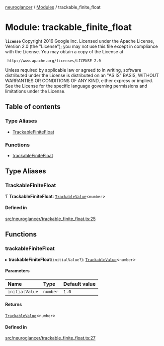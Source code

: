 [neuroglancer](../README.md) / [Modules](../modules.md) / trackable\_finite\_float

# Module: trackable\_finite\_float

**`license`**
Copyright 2016 Google Inc.
Licensed under the Apache License, Version 2.0 (the "License");
you may not use this file except in compliance with the License.
You may obtain a copy of the License at

     http://www.apache.org/licenses/LICENSE-2.0

Unless required by applicable law or agreed to in writing, software
distributed under the License is distributed on an "AS IS" BASIS,
WITHOUT WARRANTIES OR CONDITIONS OF ANY KIND, either express or implied.
See the License for the specific language governing permissions and
limitations under the License.

## Table of contents

### Type Aliases

- [TrackableFiniteFloat](trackable_finite_float.md#trackablefinitefloat)

### Functions

- [trackableFiniteFloat](trackable_finite_float.md#trackablefinitefloat-1)

## Type Aliases

### TrackableFiniteFloat

Ƭ **TrackableFiniteFloat**: [`TrackableValue`](../classes/trackable_value.TrackableValue.md)<`number`\>

#### Defined in

[src/neuroglancer/trackable_finite_float.ts:25](https://github.com/ActiveBrainAtlas2/neuroglancer/blob/285e65d7/src/neuroglancer/trackable_finite_float.ts#L25)

## Functions

### trackableFiniteFloat

▸ **trackableFiniteFloat**(`initialValue?`): [`TrackableValue`](../classes/trackable_value.TrackableValue.md)<`number`\>

#### Parameters

| Name | Type | Default value |
| :------ | :------ | :------ |
| `initialValue` | `number` | `1.0` |

#### Returns

[`TrackableValue`](../classes/trackable_value.TrackableValue.md)<`number`\>

#### Defined in

[src/neuroglancer/trackable_finite_float.ts:27](https://github.com/ActiveBrainAtlas2/neuroglancer/blob/285e65d7/src/neuroglancer/trackable_finite_float.ts#L27)
